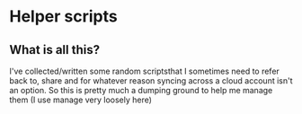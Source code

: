 # Helper scripts

## What is all this?

I've collected/written some random scriptsthat I sometimes need to refer back to, share and for whatever reason syncing across a cloud account isn't an option. So this is pretty much a dumping ground to help me manage them (I use manage very loosely here)
